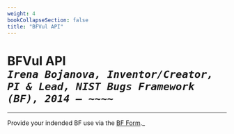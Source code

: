```yaml
---
weight: 4
bookCollapseSection: false
title: "BFVul API"
---
```

# BFVul API <br/>_`Irena Bojanova, Inventor/Creator, PI & Lead, NIST Bugs Framework (BF), 2014 – ~~~~`_

______________________________________
Provide your indended BF use via the [BF Form](https://forms.gle/SRZyva5Vn1i4dQQ2A)._
